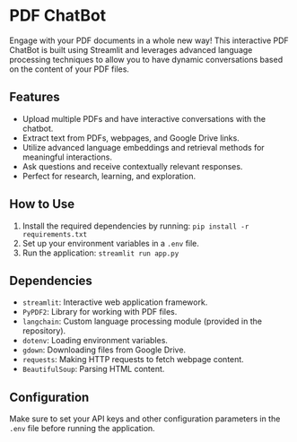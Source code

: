 # PDF ChatBot

Engage with your PDF documents in a whole new way! This interactive PDF ChatBot is built using Streamlit and leverages advanced language processing techniques to allow you to have dynamic conversations based on the content of your PDF files.

## Features

- Upload multiple PDFs and have interactive conversations with the chatbot.
- Extract text from PDFs, webpages, and Google Drive links.
- Utilize advanced language embeddings and retrieval methods for meaningful interactions.
- Ask questions and receive contextually relevant responses.
- Perfect for research, learning, and exploration.

## How to Use

1. Install the required dependencies by running: `pip install -r requirements.txt`
2. Set up your environment variables in a `.env` file.
3. Run the application: `streamlit run app.py`

## Dependencies

- `streamlit`: Interactive web application framework.
- `PyPDF2`: Library for working with PDF files.
- `langchain`: Custom language processing module (provided in the repository).
- `dotenv`: Loading environment variables.
- `gdown`: Downloading files from Google Drive.
- `requests`: Making HTTP requests to fetch webpage content.
- `BeautifulSoup`: Parsing HTML content.

## Configuration

Make sure to set your API keys and other configuration parameters in the `.env` file before running the application.



